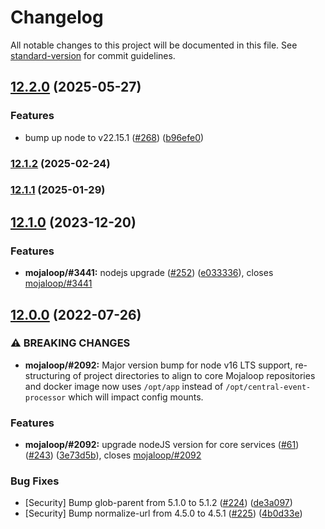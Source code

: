 # Changelog

All notable changes to this project will be documented in this file. See [standard-version](https://github.com/conventional-changelog/standard-version) for commit guidelines.

## [12.2.0](https://github.com/mojaloop/central-event-processor/compare/v12.1.2...v12.2.0) (2025-05-27)


### Features

* bump up node to v22.15.1 ([#268](https://github.com/mojaloop/central-event-processor/issues/268)) ([b96efe0](https://github.com/mojaloop/central-event-processor/commit/b96efe0c272fb12b962e6ce40214d4cdb949c0b0))

### [12.1.2](https://github.com/mojaloop/central-event-processor/compare/v12.1.1...v12.1.2) (2025-02-24)

### [12.1.1](https://github.com/mojaloop/central-event-processor/compare/v12.1.0...v12.1.1) (2025-01-29)

## [12.1.0](https://github.com/mojaloop/central-event-processor/compare/v12.0.0...v12.1.0) (2023-12-20)


### Features

* **mojaloop/#3441:** nodejs upgrade ([#252](https://github.com/mojaloop/central-event-processor/issues/252)) ([e033336](https://github.com/mojaloop/central-event-processor/commit/e033336c5d36dbf15185f54f5f69ac8ac5401c8f)), closes [mojaloop/#3441](https://github.com/mojaloop/project/issues/3441)

## [12.0.0](https://github.com/mojaloop/central-event-processor/compare/v11.0.2...v12.0.0) (2022-07-26)


### ⚠ BREAKING CHANGES

* **mojaloop/#2092:** Major version bump for node v16 LTS support, re-structuring of project directories to align to core Mojaloop repositories and docker image now uses `/opt/app` instead of `/opt/central-event-processor` which will impact config mounts.

### Features

* **mojaloop/#2092:** upgrade nodeJS version for core services ([#61](https://github.com/mojaloop/central-event-processor/issues/61)) ([#243](https://github.com/mojaloop/central-event-processor/issues/243)) ([3e73d5b](https://github.com/mojaloop/central-event-processor/commit/3e73d5baa2884aa7e03efa24bf9676bf2714d4c2)), closes [mojaloop/#2092](https://github.com/mojaloop/project/issues/2092)


### Bug Fixes

* [Security] Bump glob-parent from 5.1.0 to 5.1.2 ([#224](https://github.com/mojaloop/central-event-processor/issues/224)) ([de3a097](https://github.com/mojaloop/central-event-processor/commit/de3a097722fd9990a892dc4982333c15b476b108))
* [Security] Bump normalize-url from 4.5.0 to 4.5.1 ([#225](https://github.com/mojaloop/central-event-processor/issues/225)) ([4b0d33e](https://github.com/mojaloop/central-event-processor/commit/4b0d33eb2b1ea2581495ca7c7dbaa88e58494a2e))
